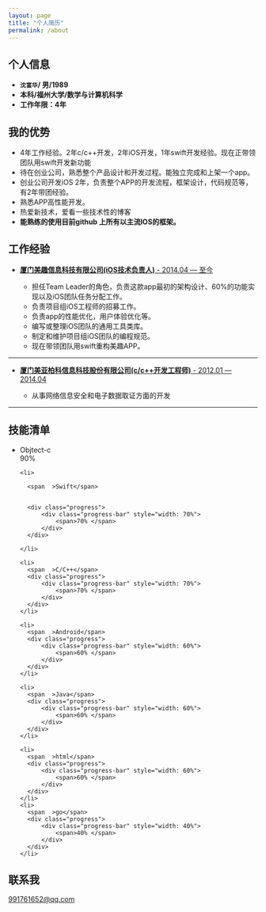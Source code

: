 ```yaml
---
layout: page
title: "个人简历"
permalink: /about
---
```



## 个人信息

* **`沈富华`/ 男/1989**
* **本科/福州大学/数学与计算机科学**
* **工作年限：4年**
 

## 我的优势

* 4年工作经验。2年c/c++开发，2年iOS开发，1年swift开发经验。现在正带领团队用swift开发新功能
* 待在创业公司，熟悉整个产品设计和开发过程。能独立完成和上架一个app。
* 创业公司开发iOS 2年，负责整个APP的开发流程，框架设计，代码规范等，有2年带团经验。
* 熟悉APP高性能开发。
* 热爱新技术，爱看一些技术性的博客
* **能熟练的使用目前github 上所有以主流IOS的框架。**

## 工作经验


* [**厦门美趣信息科技有限公司(iOS技术负责人)** -  2014.04 — 至今](#) 
   
   * 担任Team Leader的角色，负责这款app最初的架构设计、60%的功能实现以及iOS团队任务分配工作。
   * 负责项目组iOS工程师的招募工作。
   * 负责app的性能优化，用户体验优化等。  	
   * 编写或整理iOS团队的通用工具类库。
   * 制定和维护项目组iOS团队的编程规范。
   * 现在带领团队用swift重构美趣APP。


***


* [**厦门美亚柏科信息科技股份有限公司(c/c++开发工程师)**  -  2012.01 — 2014.04](#) 

    * 从事网络信息安全和电子数据取证方面的开发

***




<!-- ## Roles

Founder, ABC Organisation -->

## 技能清单

<div class="grid-block">
  <ul class="list-skills">      
    <li>              
      <span  >Objtect-c</span>        
      <div class="progress">
          <div class="progress-bar" style="width: 90%">
              <span>90% </span>
          </div>
      </div>              
    </li>

    <li>
        
      <span  >Swift</span>
  
  
      <div class="progress">
          <div class="progress-bar" style="width: 70%">
              <span>70% </span>
          </div>
      </div>
        
    </li>

    <li>        
      <span  >C/C++</span>  
      <div class="progress">
          <div class="progress-bar" style="width: 70%">
              <span>70% </span>
          </div>
      </div>        
    </li>

    <li>        
      <span  >Android</span> 
      <div class="progress">
          <div class="progress-bar" style="width: 60%">
              <span>60% </span>
          </div>
      </div>        
    </li>

    <li>        
      <span  >Java</span> 
      <div class="progress">
          <div class="progress-bar" style="width: 60%">
              <span>60% </span>
          </div>
      </div>        
    </li>

    <li>        
      <span  >html</span> 
      <div class="progress">
          <div class="progress-bar" style="width: 60%">
              <span>60% </span>
          </div>
      </div>        
    </li>
    <li>        
      <span  >go</span> 
      <div class="progress">
          <div class="progress-bar" style="width: 40%">
              <span>40% </span>
          </div>
      </div>        
    </li>
      
  </ul>
</div>



<!-- * **Skill 3** - `Skill` / `Skill` / `Skill`
* **Skill 4** - `Skill` / `Skill` / `Skill` 
* **Skill 5** - `Skill`
* **Skill 6** - `Skill` / `Skill`  -->
    
    
<!-- ## Achievements


* [**This is my first achievement**](#) 
   
   Proin pellentesque malesuada mauris, quis aliquam augue vestibulum ac. Vestibulum ut feugiat nibh. Sed faucibus felis purus, sed convallis leo dictum vehicula.

***

* [**This is my second achievement**](#) 

    Proin pellentesque malesuada mauris, quis aliquam augue vestibulum ac. Vestibulum ut feugiat nibh. Sed faucibus felis purus, sed convallis leo dictum vehicula.

***

* [**This is my third achievement**](#) 

   Proin pellentesque malesuada mauris, quis aliquam augue vestibulum ac. Vestibulum ut feugiat nibh. Sed faucibus felis purus, sed convallis leo dictum vehicula -->


## 联系我

[991761652@qq.com](mailto:991761652@qq.com)